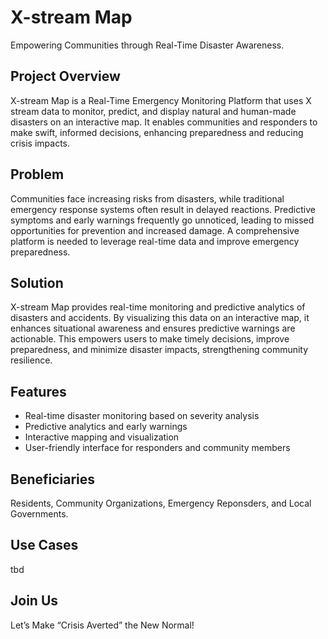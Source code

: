 # X-stream Map
Empowering Communities through Real-Time Disaster Awareness.

## Project Overview
X-stream Map is a Real-Time Emergency Monitoring Platform that uses X stream data to monitor, predict, and display natural and human-made disasters on an interactive map. It enables communities and responders to make swift, informed decisions, enhancing preparedness and reducing crisis impacts.


## Problem
Communities face increasing risks from disasters, while traditional emergency response systems often result in delayed reactions. Predictive symptoms and early warnings frequently go unnoticed, leading to missed opportunities for prevention and increased damage. A comprehensive platform is needed to leverage real-time data and improve emergency preparedness.


## Solution
X-stream Map provides real-time monitoring and predictive analytics of disasters and accidents. By visualizing this data on an interactive map, it enhances situational awareness and ensures predictive warnings are actionable. This empowers users to make timely decisions, improve preparedness, and minimize disaster impacts, strengthening community resilience.


## Features

- Real-time disaster monitoring based on severity analysis
- Predictive analytics and early warnings
- Interactive mapping and visualization
- User-friendly interface for responders and community members


## Beneficiaries 
Residents, Community Organizations, Emergency Reponsders, and Local Governments.

## Use Cases
tbd 

## Join Us 
Let’s Make “Crisis Averted” the New Normal!



